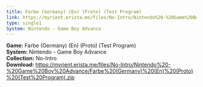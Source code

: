 ```yaml
---
title: Farbe (Germany) (En) (Proto) (Test Program)
link: https://myrient.erista.me/files/No-Intro/Nintendo%20-%20Game%20Boy%20Advance/Farbe%20(Germany)%20(En)%20(Proto)%20(Test%20Program).zip
type: single1
System: Nintendo - Game Boy Advance
---
```

<b>Game:</b> Farbe (Germany) (En) (Proto) (Test Program)<br>
<b>System:</b> Nintendo - Game Boy Advance<br>
<b>Collection:</b> No-Intro<br>
<b>Download:</b> https://myrient.erista.me/files/No-Intro/Nintendo%20-%20Game%20Boy%20Advance/Farbe%20(Germany)%20(En)%20(Proto)%20(Test%20Program).zip